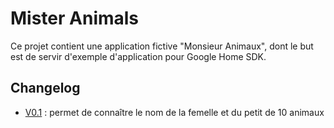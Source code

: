 # Mister Animals

Ce projet contient une application fictive "Monsieur Animaux", dont le but est de servir d'exemple d'application pour Google Home SDK.

## Changelog
* [V0.1](https://github.com/gahfy/MisterAnimals/tree/v0.1) : permet de connaître le nom de la femelle et du petit de 10 animaux
